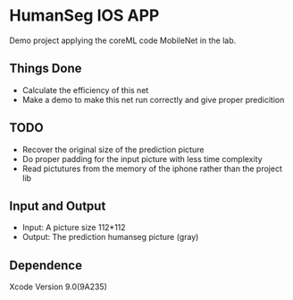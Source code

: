 # HumanSeg IOS APP

Demo project applying the coreML code MobileNet in the lab.

## Things Done
- Calculate the efficiency of this net
- Make a demo to make this net run correctly and give proper predicition

## TODO
- Recover the original size of the prediction picture
- Do proper padding for the input picture with less time complexity
- Read pictutures from the memory of the iphone rather than the project lib

## Input and Output
- Input: A picture size 112*112
- Output: The prediction humanseg picture (gray)

## Dependence
Xcode Version 9.0(9A235)
